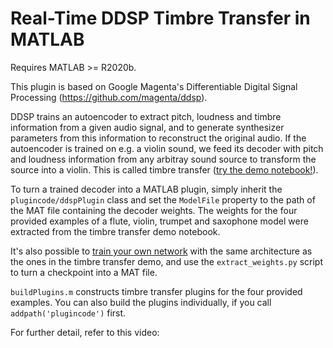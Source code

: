 # Real-Time DDSP Timbre Transfer in MATLAB

Requires MATLAB >= R2020b.

This plugin is based on Google Magenta's Differentiable Digital Signal Processing (https://github.com/magenta/ddsp).

DDSP trains an autoencoder to extract pitch, loudness and timbre information from a given audio signal, and to generate synthesizer parameters from this information to reconstruct the original audio.
If the autoencoder is trained on e.g. a violin sound, we feed its decoder with pitch and loudness information from any arbitray sound source to transform the source into a violin. This is called timbre transfer ([try the demo notebook!](https://colab.research.google.com/github/magenta/ddsp/blob/master/ddsp/colab/demos/timbre_transfer.ipynb)).

To turn a trained decoder into a MATLAB plugin, simply inherit the `plugincode/ddspPlugin` class and set the `ModelFile` property to the path of the MAT file containing the decoder weights. The weights for the four provided examples of a flute, violin, trumpet and saxophone model were extracted from the timbre transfer demo notebook.

It's also possible to [train your own network](https://colab.research.google.com/github/magenta/ddsp/blob/master/ddsp/colab/demos/train_autoencoder.ipynb) with the same architecture as the ones in the timbre transfer demo, and use the `extract_weights.py` script to turn a checkpoint into a MAT file.

`buildPlugins.m` constructs timbre transfer plugins for the four provided examples. You can also build the plugins individually, if you call `addpath('plugincode')` first.

For further detail, refer to this video:

